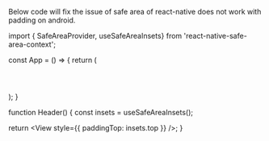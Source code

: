 Below code will fix the issue of safe area of react-native does not work with padding on android.

import { SafeAreaProvider, useSafeAreaInsets} from 'react-native-safe-area-context';


const App = () => {
  return (<SafeAreaProvider>
    <Header></Header>
  </SafeAreaProvider>
  );
}

function Header() {
  const insets = useSafeAreaInsets();

  return <View style={{ paddingTop: insets.top }} />;
}
